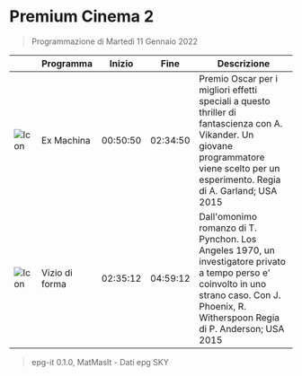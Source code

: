 # Premium Cinema 2
> Programmazione di Martedì 11 Gennaio 2022

||Programma|Inizio|Fine|Descrizione|
|---|---|---|---|---|
|![Icon](https://guidatv.sky.it/uuid/87a2331a-42fd-4b13-a822-0cd81098778b/cover?md5ChecksumParam=a8b168b07bb635e67ead2ef923bd0db2)|Ex Machina|00:50:50|02:34:50|Premio Oscar per i migliori effetti speciali a questo thriller di fantascienza con A. Vikander. Un giovane programmatore viene scelto per un esperimento. Regia di A. Garland; USA 2015
|![Icon](https://guidatv.sky.it/uuid/8287a551-584f-46ab-b0a0-a19e0ec43288/cover?md5ChecksumParam=b9d57193e563a3d352d03a5eb7b4bb32)|Vizio di forma|02:35:12|04:59:12|Dall&#039;omonimo romanzo di T. Pynchon. Los Angeles 1970, un investigatore privato a tempo perso e&#039; coinvolto in uno strano caso. Con J. Phoenix, R. Witherspoon Regia di P. Anderson; USA 2015



 > epg-it 0.1.0, MatMasIt - Dati epg SKY